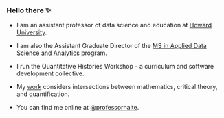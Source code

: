 ### Hello there ✨

- I am an assistant professor of data science and education at [Howard University](https://howard.edu/).

- I am also the Assistant Graduate Director of the [MS in Applied Data Science and Analytics](https://provost.howard.edu/datascience) program.
  
- I run the Quantitative Histories Workshop - a curriculum and software development collective.
    
- My [work](https://profiles.howard.edu/nathan-alexander) considers intersections between mathematics, critical theory, and quantification.
  
- You can find me online at [@professornaite](https://twitter.com/professornaite).
<!--
Github Stats:
----------------------------------
[![Github stats](https://github-readme-stats.vercel.app/api?username=professornaite&show_icons=true&theme=light#gh-light-mode-only)](https://github.com/professornaite/github-readme-stats)

Top Programming Languages:
----------------------------------
[![Top Languages](https://github-readme-stats.vercel.app/api/top-langs/?username=professornaite&hide_progress=true&show_icons=true&theme=light#gh-light-mode-only)](https://github.com/professornaite/github-readme-stats)

Github Streak:
----------------------------------
[![GitHub Streak](https://streak-stats.demolab.com/?user=professornaite&theme=light)](https://git.io/streak-stats)



**professornaite/professornaite** is a ✨ _special_ ✨ repository because its `README.md` (this file) appears on your GitHub profile.

Here are some ideas to get you started:

- 🔭 I’m currently working on ...
- 🌱 I’m currently learning ...
- 👯 I’m looking to collaborate on ...
- 🤔 I’m looking for help with ...
- 💬 Ask me about ...
- 📫 How to reach me: ...
- 😄 Pronouns: ...
- ⚡ Fun fact: ...
-->
